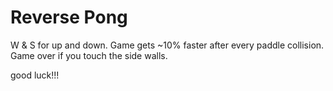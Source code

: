 # Reverse Pong

W & S for up and down.
Game gets ~10% faster after every paddle collision.
Game over if you touch the side walls.

good luck!!!